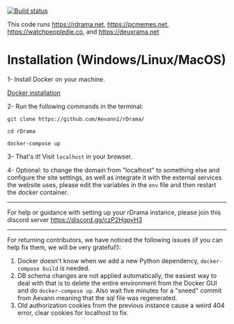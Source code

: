 [![Build status](https://img.shields.io/github/workflow/status/TheMotte/rDrama/run_tests.py/frost)](https://github.com/Aevann1/rDrama/actions?query=workflow%3Arun_tests.py+branch%3Afrost)


This code runs https://rdrama.net, https://pcmemes.net, https://watchpeopledie.co, and https://deuxrama.net

# Installation (Windows/Linux/MacOS)

1- Install Docker on your machine.

[Docker installation](https://docs.docker.com/get-docker/)

2- Run the following commands in the terminal:

```
git clone https://github.com/Aevann1/rDrama/

cd rDrama

docker-compose up
```

3- That's it! Visit `localhost` in your browser.

4- Optional: to change the domain from "localhost" to something else and configure the site settings, as well as integrate it with the external services the website uses, please edit the variables in the `env` file and then restart the docker container.

------

For help or guidance with setting up your rDrama instance, please join this discord server https://discord.gg/czP2HgpyH3


------

For returning contributors, we have noticed the following issues (if you can help fix them, we will be very grateful!):

1. Docker doesn't know when we add a new Python dependency, `docker-compose build` is needed.
2. DB schema changes are not applied automatically, the easiest way to deal with that is to delete the entire environment from the Docker GUI and do `docker-compose up`. Also wait five minutes for a "sneed" commit from Aevann meaning that the sql file was regenerated.
3. Old authorization cookies from the previous instance cause a weird 404 error, clear cookies for localhost to fix.
